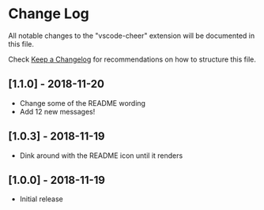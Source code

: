 # Change Log

All notable changes to the "vscode-cheer" extension will be documented in this file.

Check [Keep a Changelog](http://keepachangelog.com/) for recommendations on how to structure this file.

## [1.1.0] - 2018-11-20

- Change some of the README wording
- Add 12 new messages!

## [1.0.3] - 2018-11-19

- Dink around with the README icon until it renders

## [1.0.0] - 2018-11-19

- Initial release
